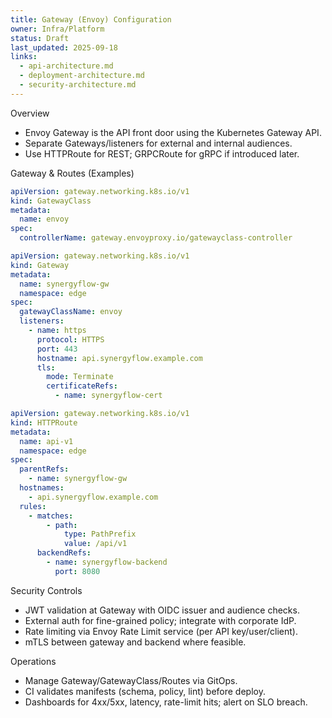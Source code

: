 ```yaml
---
title: Gateway (Envoy) Configuration
owner: Infra/Platform
status: Draft
last_updated: 2025-09-18
links:
  - api-architecture.md
  - deployment-architecture.md
  - security-architecture.md
---
```


Overview

- Envoy Gateway is the API front door using the Kubernetes Gateway API.
- Separate Gateways/listeners for external and internal audiences.
- Use HTTPRoute for REST; GRPCRoute for gRPC if introduced later.

Gateway & Routes (Examples)

```yaml
apiVersion: gateway.networking.k8s.io/v1
kind: GatewayClass
metadata:
  name: envoy
spec:
  controllerName: gateway.envoyproxy.io/gatewayclass-controller
```

```yaml
apiVersion: gateway.networking.k8s.io/v1
kind: Gateway
metadata:
  name: synergyflow-gw
  namespace: edge
spec:
  gatewayClassName: envoy
  listeners:
    - name: https
      protocol: HTTPS
      port: 443
      hostname: api.synergyflow.example.com
      tls:
        mode: Terminate
        certificateRefs:
          - name: synergyflow-cert
```

```yaml
apiVersion: gateway.networking.k8s.io/v1
kind: HTTPRoute
metadata:
  name: api-v1
  namespace: edge
spec:
  parentRefs:
    - name: synergyflow-gw
  hostnames:
    - api.synergyflow.example.com
  rules:
    - matches:
        - path:
            type: PathPrefix
            value: /api/v1
      backendRefs:
        - name: synergyflow-backend
          port: 8080
```

Security Controls

- JWT validation at Gateway with OIDC issuer and audience checks.
- External auth for fine-grained policy; integrate with corporate IdP.
- Rate limiting via Envoy Rate Limit service (per API key/user/client).
- mTLS between gateway and backend where feasible.

Operations

- Manage Gateway/GatewayClass/Routes via GitOps.
- CI validates manifests (schema, policy, lint) before deploy.
- Dashboards for 4xx/5xx, latency, rate-limit hits; alert on SLO breach.
